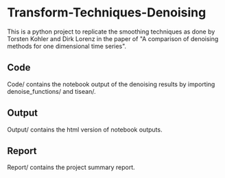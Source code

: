 # Transform-Techniques-Denoising
This is a python project to replicate the smoothing techniques as done by Torsten Kohler and Dirk Lorenz in the paper of "A comparison of denoising methods for one dimensional time series".

## Code
Code/ contains the notebook output of the denoising results by importing denoise_functions/ and tisean/.

## Output
Output/ contains the html version of notebook outputs.

## Report
Report/ contains the project summary report.
